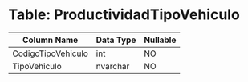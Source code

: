 # Table: ProductividadTipoVehiculo

| Column Name | Data Type | Nullable |
|-------------|-----------|----------|
| CodigoTipoVehiculo | int | NO |
| TipoVehiculo | nvarchar | NO |
